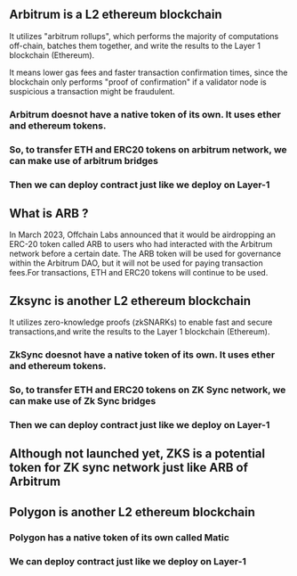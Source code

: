 ## Arbitrum is a L2 ethereum blockchain 

It utilizes "arbitrum rollups", which performs the majority of computations off-chain, batches them together, and write the results to the Layer 1 blockchain (Ethereum).

It means lower gas fees and faster transaction confirmation times, since the blockchain only performs "proof of confirmation" if a validator node is suspicious a transaction might be fraudulent. 

### Arbitrum doesnot have a native token of its own. It uses ether and ethereum tokens. 

### So, to transfer ETH and ERC20 tokens on arbitrum network, we can make use of arbitrum bridges

### Then we can deploy contract just like we deploy on Layer-1

## What is ARB ?

In March 2023, Offchain Labs announced that it would be airdropping an ERC-20 token called ARB to users who had interacted with the Arbitrum network before a certain date. The ARB token will be used for governance within the Arbitrum DAO, but it will not be used for paying transaction fees.For transactions, ETH and ERC20 tokens will continue to be used. 






## Zksync is another L2 ethereum blockchain 

It utilizes zero-knowledge proofs (zkSNARKs) to enable fast and secure transactions,and write the results to the Layer 1 blockchain (Ethereum).

### ZkSync doesnot have a native token of its own. It uses ether and ethereum tokens. 

### So, to transfer ETH and ERC20 tokens on ZK Sync network, we can make use of Zk Sync bridges

### Then we can deploy contract just like we deploy on Layer-1

## Although not launched yet, ZKS is a potential token for ZK sync network just like ARB of Arbitrum





## Polygon is another L2 ethereum blockchain 

### Polygon has a native token of its own called Matic

### We can deploy contract just like we deploy on Layer-1



 


 